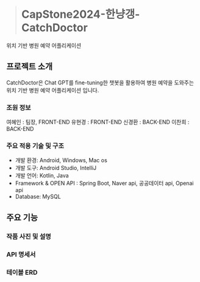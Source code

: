 >>
># CapStone2024-한냥갱-CatchDoctor
위치 기반 병원 예약 어플리케이션
>>
## 프로젝트 소개
CatchDoctor은 Chat GPT를 fine-tuning한 챗봇을 활용하여 병원 예약을 도와주는 위치 기반 병원 예약 어플리케이션 입니다.
>>
### 조원 정보
여혜인 : 팀장, FRONT-END
유현경 : FRONT-END
신경환 : BACK-END
이찬희 : BACK-END
>>
### 주요 적용 기술 및 구조
* 개발 환경: Android, Windows, Mac os
* 개발 도구: Android Studio, IntelliJ
* 개발 언어: Kotlin, Java
* Framework & OPEN API : Spring Boot, Naver api, 공공데이터 api, Openai api
* Database: MySQL
>>
## 주요 기능

>>
### 작품 사진 및 설명

>>
### API 명세서 

>>
### 테이블 ERD

>>
